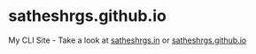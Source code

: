 # satheshrgs.github.io

My CLI Site - Take a look at [satheshrgs.in](http://satheshrgs.in/) or [satheshrgs.github.io](https://satheshrgs.github.io/)
